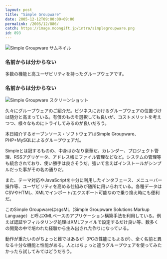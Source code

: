 ```yaml
---
layout: post
title: "Simple Groupware"
date: 2005-12-12T09:00:00+09:00
permalink: /2005/12/886/
catch: https://image.moongift.jp/intro/simplegroupware.png
id: 893
---
```

 ![Simple Groupware サムネイル](https://image.moongift.jp/intro/simplegroupware.s.png "Simple Groupware サムネイル")
  

### 名前からは分からない
  
多数の機能と高ユーザビリティを持ったグループウェアです。  
<!--more-->  

### 名前からは分からない
  

![Simple Groupware スクリーンショット](https://image.moongift.jp/intro/simplegroupware.png "Simple Groupware スクリーンショット")

  

久々にグループウェアのご紹介だ。ビジネスにおけるグループウェアの位置づけは随分と高まっている。有償のものを選択しても良いが、コストメリットを考えつつ、様々なものにトライしてみるのが良いだろう。

  

本日紹介するオープンソース・ソフトウェアはSimple Groupware、PHP+MySQLによるグループウェアだ。

  

Simpleとは冠するものの、中身はかなり豪華だ。カレンダー、プロジェクト管理、RSSアグリゲータ、アドレス帳にファイル管理などなど。システムの管理等も統合されており、使い勝手は良さそうだ。強いて言えばインストールがシンプルだった事がその名の通りだ。

  

また、テーマ対応やJavaScriptを十分に利用したインタフェース、メニューバー操作等、ユーザビリティを高める仕組みが随所に用いられている。各種データはCSVやHTML、XMLでインポート/エクスポート可能なので乗り換え時にも便利だ。

  

このSimple GroupwareはsgsML（Simple Groupware Solutions Markup Language）と呼ぶXMLベースのアプリケーション構築手法を利用している。例えば認証やフィルタリング処理はXMLファイルで設定するだけ良い等、数多くの開発の中で培われた経験から生み出された作りになっている。

  

動作が重たいのがちょっと難ではあるが（PCの性能にもよるが）、全く名前と異なる十分な機能と性能がある。人とはちょっと違うグループウェアを使ってみたかったら試してみてはどうだろう。

